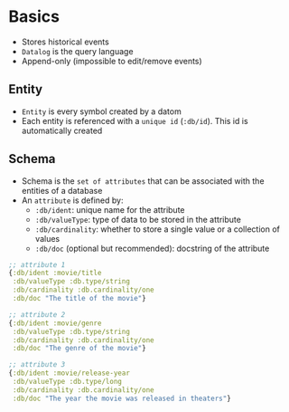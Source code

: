 # Basics

- Stores historical events
- `Datalog` is the query language
- Append-only (impossible to edit/remove events)

## Entity

- `Entity` is every symbol created by a datom
- Each entity is referenced with a `unique id` (`:db/id`). This id is automatically created

## Schema

- Schema is the `set of attributes` that can be associated with the entities of a database
- An `attribute` is defined by:
  - `:db/ident`: unique name for the attribute
  - `:db/valueType`: type of data to be stored in the attribute
  - `:db/cardinality`: whether to store a single value or a collection of values
  - `:db/doc` (optional but recommended): docstring of the attribute

```clojure
;; attribute 1
{:db/ident :movie/title
 :db/valueType :db.type/string
 :db/cardinality :db.cardinality/one
 :db/doc "The title of the movie"}

;; attribute 2
{:db/ident :movie/genre
 :db/valueType :db.type/string
 :db/cardinality :db.cardinality/one
 :db/doc "The genre of the movie"}

;; attribute 3
{:db/ident :movie/release-year
 :db/valueType :db.type/long
 :db/cardinality :db.cardinality/one
 :db/doc "The year the movie was released in theaters"}
```
